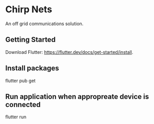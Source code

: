 # Chirp Nets

An off grid communications solution.

## Getting Started

Download Flutter: https://flutter.dev/docs/get-started/install.

## Install packages

flutter pub get

## Run application when appropreate device is connected

flutter run
